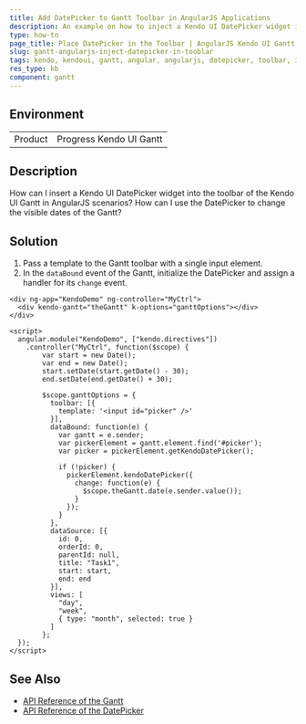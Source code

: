 ```yaml
---
title: Add DatePicker to Gantt Toolbar in AngularJS Applications
description: An example on how to inject a Kendo UI DatePicker widget in the Kendo UI Gantt in AngularJS applications.
type: how-to
page_title: Place DatePicker in the Toolbar | AngularJS Kendo UI Gantt
slug: gantt-angularjs-inject-datepicker-in-tooblar
tags: kendo, kendoui, gantt, angular, angularjs, datepicker, toolbar, inject, insert-picker
res_type: kb
component: gantt
---
```


## Environment

<table>
 <tr>
  <td>Product</td>
  <td>Progress Kendo UI Gantt</td>
 </tr>
</table>


## Description

How can I insert a Kendo UI DatePicker widget into the toolbar of the Kendo UI Gantt in AngularJS scenarios? How can I use the DatePicker to change the visible dates of the Gantt?

## Solution

1. Pass a template to the Gantt toolbar with a single input element.
1. In the `dataBound` event of the Gantt, initialize the DatePicker and assign a handler for its `change` event.

```dojo
<div ng-app="KendoDemo" ng-controller="MyCtrl">
  <div kendo-gantt="theGantt" k-options="ganttOptions"></div>    
</div>

<script>
  angular.module("KendoDemo", ["kendo.directives"])
    .controller("MyCtrl", function($scope) {
		var start = new Date();
		var end = new Date();
		start.setDate(start.getDate() - 30);
		end.setDate(end.getDate() + 30);

		$scope.ganttOptions = {
		  toolbar: [{
			template: '<input id="picker" />'
		  }],
		  dataBound: function(e) {
			var gantt = e.sender;
			var pickerElement = gantt.element.find('#picker');
			var picker = pickerElement.getKendoDatePicker();

			if (!picker) {
			  pickerElement.kendoDatePicker({
				change: function(e) {
				  $scope.theGantt.date(e.sender.value());
				}
			  });
			}
		  },
		  dataSource: [{
			id: 0,
			orderId: 0,
			parentId: null,
			title: "Task1",
			start: start,
			end: end
		  }],
		  views: [
			"day",
			"week",
			{ type: "month", selected: true }
		  ]
		};
  });
</script>
```

## See Also

* [API Reference of the Gantt](https://docs.telerik.com/kendo-ui/api/javascript/ui/gantt)
* [API Reference of the DatePicker](https://docs.telerik.com/kendo-ui/api/javascript/ui/gantt)
